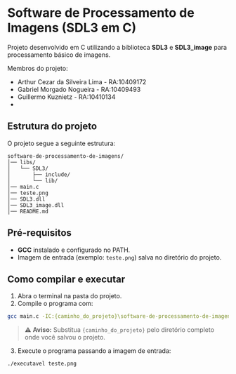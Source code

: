 # Software de Processamento de Imagens (SDL3 em C)

Projeto desenvolvido em C utilizando a biblioteca **SDL3** e **SDL3_image** para processamento básico de imagens.

Membros do projeto:

- Arthur Cezar da Silveira Lima - RA:10409172
- Gabriel Morgado Nogueira - RA:10409493
- Guillermo Kuznietz - RA:10410134
- 

## Estrutura do projeto
O projeto segue a seguinte estrutura:
```
software-de-processamento-de-imagens/
│── libs/
│   └── SDL3/
│       ├── include/
│       └── lib/
│── main.c
│── teste.png
│── SDL3.dll
│── SDL3_image.dll
│── README.md
```

## Pré-requisitos

- **GCC** instalado e configurado no PATH.
- Imagem de entrada (exemplo: `teste.png`) salva no diretório do projeto.

## Como compilar e executar

1. Abra o terminal na pasta do projeto.
2. Compile o programa com:

```bash
gcc main.c -IC:{caminho_do_projeto}\software-de-processamento-de-imagens\libs\SDL3\include -o executavel -LC:{caminho_do_projeto}\software-de-processamento-de-imagens\libs\SDL3\lib -lSDL3 -lSDL3_image
```
> ⚠️ **Aviso:** Substitua `{caminho_do_projeto}` pelo diretório completo onde você salvou o projeto.


3. Execute o programa passando a imagem de entrada:
```
./executavel teste.png
```